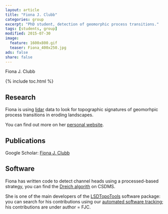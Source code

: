 ```yaml
---
layout: article
title: "Fiona J. Clubb"
categories: group
excerpt: "PhD student, detection of geomorphic process transitions."
tags: [students, group]
modified: 2015-07-30
image:
  feature: 1600x800.gif
  teaser: Fiona_400x250.jpg
ads: false
share: false
---
```


Fiona J. Clubb

{% include toc.html %}

## Research

  Fiona is using [lidar](https://en.wikipedia.org/wiki/Lidar) data to look for topographic signatures of geomorhpic process transitions in eroding landscapes. 
  
  You can find out more on her [personal website](http://www.geos.ed.ac.uk/homes/s0923330/).

## Publications

  Google Scholar: [Fiona J. Clubb](https://scholar.google.co.uk/citations?user=LnCvUwwAAAAJ&hl=en)

## Software

  Fiona has written code to detect channel heads using a processed-based strategy, you can find the [Dreich algorith](http://csdms.colorado.edu/wiki/Model:DrEICH_algorithm) on CSDMS. 
 
  She is one of the main developers of the [LSDTopoTools](http://lsdtopotools.github.io/) software package: you can search for his contributions using our [automated software tracking](http://www.geos.ed.ac.uk/~s0675405/LSD_Docs/index.html); his contributions are under author = FJC. 

